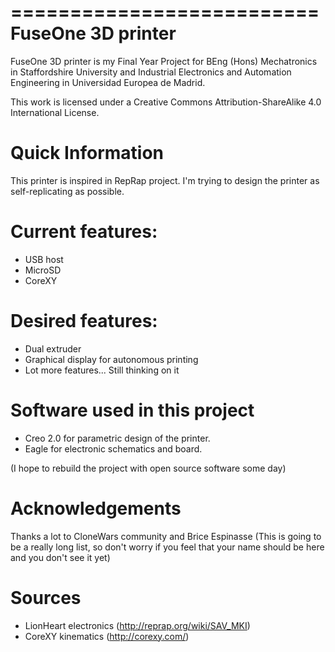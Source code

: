 ==========================
FuseOne 3D printer
==========================
FuseOne 3D printer is my Final Year Project for BEng (Hons) Mechatronics in Staffordshire University and Industrial Electronics and Automation Engineering in Universidad Europea de Madrid.

This work is licensed under a Creative Commons Attribution-ShareAlike 4.0 International License.


Quick Information
===================
This printer is inspired in RepRap project. I'm trying to design the printer as self-replicating as possible.


Current features:
=========
*   USB host
*   MicroSD
*   CoreXY

Desired features:
=========
*   Dual extruder
*   Graphical display for autonomous printing
*   Lot more features... Still thinking on it

Software used in this project
=========

*   Creo 2.0 for parametric design of the printer.
*   Eagle for electronic schematics and board.

(I hope to rebuild the project with open source software some day)


Acknowledgements
===================
Thanks a lot to CloneWars community and Brice Espinasse
(This is going to be a really long list, so don't worry if you feel that your name should be here and you don't see it yet)

Sources
===================

*   LionHeart electronics (http://reprap.org/wiki/SAV_MKI)
*   CoreXY kinematics (http://corexy.com/)